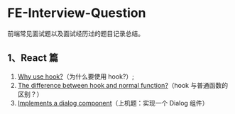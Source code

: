 # FE-Interview-Question

前端常见面试题以及面试经历过的题目记录总结。

## 1、React 篇

1. [Why use hook?](./react/1.Why-use-hook.md)（为什么要使用 hook?）;
2. [The difference between hook and normal function?](./react/2.The-difference-between-hook-and-normal-function.md)（hook 与普通函数的区别？）
3. [Implements a dialog component](./react/3.Implements-a-dialog-component.md)（上机题：实现一个 Dialog 组件）
